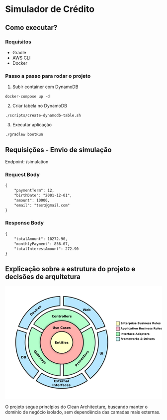 # Simulador de Crédito


## Como executar?

### Requisitos
- Gradle
- AWS CLI
- Docker

### Passo a passo para rodar o projeto

1. Subir container com DynamoDB
```
docker-compose up -d
```

2. Criar tabela no DynamoDB
```
./scripts/create-dynamodb-table.sh
```

3. Executar aplicação
```
./gradlew bootRun
```

## Requisições - Envio de simulação
Endpoint: /simulation

### Request Body

```
{
	"paymentTerm": 12,
	"birthDate": "2001-12-01",
	"amount": 10000,
	"email": "test@gmail.com"
}
```

### Response Body

```
{
	"totalAmount": 10272.90,
	"monthlyPayment": 856.07,
	"totalInterestAmount": 272.90
}
```

## Explicação sobre a estrutura do projeto e decisões de arquitetura


![Clean Arch](.github/assets/clean-architecture.png)

O projeto segue princípios do Clean Architecture, buscando manter o domínio de negócio isolado, sem dependência das camadas mais externas.
